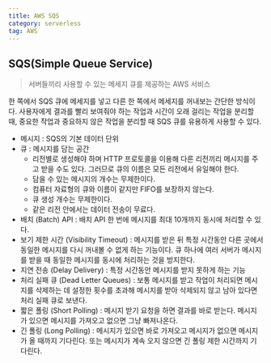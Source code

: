 ```yaml
---
title: AWS SQS
category: serverless
tag: AWS
---
```


## SQS(Simple Queue Service)

> 서버들끼리 사용할 수 있는 메세지 큐를 제공하는 AWS 서비스


한 쪽에서 SQS 큐에 메세지를 넣고 다른 한 쪽에서 메세지를 꺼내보는 간단한 방식이다. 사용자에게 결과를 빨리 보여줘야 하는 작업과 시간이 오래 걸리는 작업을 분리할 때, 중요한 작업과 중요하지 않은 작업을 분리할 때 SQS 큐를 유용하게 사용할 수 있다.

- 메시지 : SQS의 기본 데이터 단위
- 큐 : 메시지를 담는 공간
    - 리전별로 생성해야 하며 HTTP 프로토콜을 이용해 다른 리전끼리 메시지를 주고 받을 수도 있다. 그러므로 큐의 이름은 모든 리전에서 유일해야 한다.
    - 담을 수 있는 메시지의 개수는 무제한이다.
    - 컴퓨터 자료형의 큐와 이름이 같지만 FIFO를 보장하지 않는다.
    - 큐 생성 개수는 무제한이다.
    - 같은 리전 안에서는 데이터 전송이 무료다.
- 배치 (Batch) API : 배치 API 한 번에 메시지를 최대 10개까지 동시에 처리할 수 있다.
- 보기 제한 시간 (Visibility Timeout) : 메시지를 받은 뒤 특정 시간동안 다른 곳에서 동일한 메시지를 다시 꺼내볼 수 없게 하는 기능이다. 큐 하나에 여러 서버가 메시지를 받을 때 동일한 메시지를 동시에 처리하는 것을 방지한다.
- 지연 전송 (Delay Delivery) : 특정 시간동안 메시지를 받지 못하게 하는 기능
- 처리 실패 큐 (Dead Letter Queues) : 보통 메시지를 받고 작업이 처리되면 메시지를 삭제하는 데 설정한 횟수를 초과해 메시지를 받아 삭제되지 않고 남아 있다면 처리 실패 큐로 보낸다.
- 짧은 폴링 (Short Polling) : 메시지 받기 요청을 하면 결과를 바로 받는다. 메시지가 있으면 메시지를 가져오고 없으면 그냥 빠져나온다.
- 긴 폴링 (Long Polling) : 메시지가 있으면 바로 가져오고 메시지가 없으면 메시지가 올 때까지 기다린다. 또는 메시지가 계속 오지 않으면 긴 폴링 제한 시간까지 기다린다.